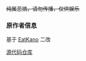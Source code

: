 ~~纯属恶搞，请勿传播，仅供娱乐~~
### 原作者信息
基于 [EatKano](https://github.com/arcxingye/EatKano) 二改

[源代码仓库](https://github.com/arcxingye/EatKano)
